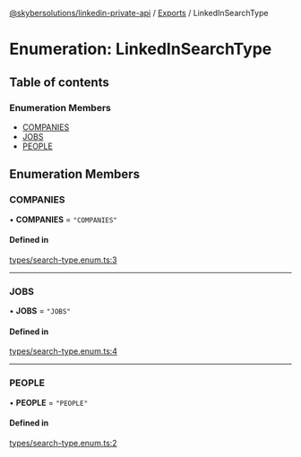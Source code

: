 [@skybersolutions/linkedin-private-api](../README.md) / [Exports](../modules.md) / LinkedInSearchType

# Enumeration: LinkedInSearchType

## Table of contents

### Enumeration Members

- [COMPANIES](LinkedInSearchType.md#companies)
- [JOBS](LinkedInSearchType.md#jobs)
- [PEOPLE](LinkedInSearchType.md#people)

## Enumeration Members

### COMPANIES

• **COMPANIES** = ``"COMPANIES"``

#### Defined in

[types/search-type.enum.ts:3](https://github.com/SkyberSolutions/linkedin-private-api/blob/c247a0c/src/types/search-type.enum.ts#L3)

___

### JOBS

• **JOBS** = ``"JOBS"``

#### Defined in

[types/search-type.enum.ts:4](https://github.com/SkyberSolutions/linkedin-private-api/blob/c247a0c/src/types/search-type.enum.ts#L4)

___

### PEOPLE

• **PEOPLE** = ``"PEOPLE"``

#### Defined in

[types/search-type.enum.ts:2](https://github.com/SkyberSolutions/linkedin-private-api/blob/c247a0c/src/types/search-type.enum.ts#L2)
